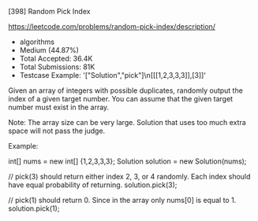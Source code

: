 [398] Random Pick Index  

https://leetcode.com/problems/random-pick-index/description/

* algorithms
* Medium (44.87%)
* Total Accepted:    36.4K
* Total Submissions: 81K
* Testcase Example:  '["Solution","pick"]\n[[[1,2,3,3,3]],[3]]'


Given an array of integers with possible duplicates, randomly output the index of a given target number. You can assume that the given target number must exist in the array.



Note:
The array size can be very large. Solution that uses too much extra space will not pass the judge.


Example:

int[] nums = new int[] {1,2,3,3,3};
Solution solution = new Solution(nums);

// pick(3) should return either index 2, 3, or 4 randomly. Each index should have equal probability of returning.
solution.pick(3);

// pick(1) should return 0. Since in the array only nums[0] is equal to 1.
solution.pick(1);


